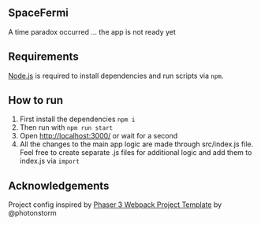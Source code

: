 ## SpaceFermi

A time paradox occurred ... the app is not ready yet  

## Requirements

[Node.js](https://nodejs.org) is required to install dependencies and run scripts via `npm`.

## How to run

1. First install the dependencies `npm i`  
2. Then run with `npm run start`  
3. Open <http://localhost:3000/> or wait for a second
4. All the changes to the main app logic are made through src/index.js file. Feel free to create separate .js files for additional logic and add them to index.js via `import`

## Acknowledgements 
Project config inspired by [Phaser 3 Webpack Project Template](https://github.com/photonstorm/phaser3-project-template) by @photonstorm  